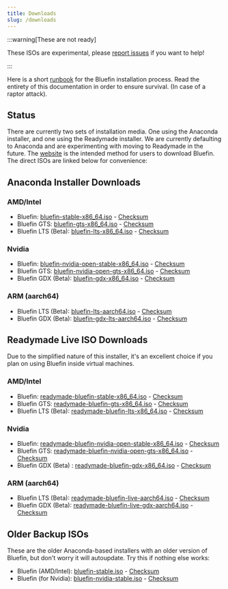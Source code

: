 ```yaml
---
title: Downloads
slug: /downloads
---
```


:::warning[These are not ready]

These ISOs are experimental, please [report issues](https://github.com/ublue-os/titanoboa/issues) if you want to help!

:::

Here is a short [runbook](/installation) for the Bluefin installation process. Read the entirety of this documentation in order to ensure survival. (In case of a raptor attack).

## Status

There are currently two sets of installation media. One using the Anaconda installer, and one using the Readymade installer. We are currently defaulting to Anaconda and are experimenting with moving to Readymade in the future. The [website](https://projectbluefin.io) is the intended method for users to download Bluefin. The direct ISOs are linked below for convenience:

## Anaconda Installer Downloads

### AMD/Intel

- Bluefin: [bluefin-stable-x86_64.iso](https://download.projectbluefin.io/bluefin-stable-x86_64.iso) - [Checksum](https://download.projectbluefin.io/bluefin-stable-x86_64.iso-CHECKSUM)
- Bluefin GTS: [bluefin-gts-x86_64.iso](https://download.projectbluefin.io/bluefin-gts-x86_64.iso) - [Checksum](https://download.projectbluefin.io/bluefin-gts-x86_64.iso-CHECKSUM)
- Bluefin LTS (Beta): [bluefin-lts-x86_64.iso](https://download.projectbluefin.io/bluefin-lts-x86_64.iso) - [Checksum](https://download.projectbluefin.io/bluefin-lts-x86_64.iso-CHECKSUM)

### Nvidia

- Bluefin: [bluefin-nvidia-open-stable-x86_64.iso](https://download.projectbluefin.io/bluefin-nvidia-open-stable-x86_64.iso) - [Checksum](https://download.projectbluefin.io/bluefin-nvidia-open-stable-x86_64.iso-CHECKSUM)
- Bluefin GTS: [bluefin-nvidia-open-gts-x86_64.iso](https://download.projectbluefin.io/bluefin-nvidia-open-gts-x86_64.iso) - [Checksum](https://download.projectbluefin.io/bluefin-nvidia-open-gts-x86_64.iso-CHECKSUM)
- Bluefin GDX (Beta): [bluefin-gdx-x86_64.iso](https://download.projectbluefin.io/bluefin-gdx-lts-x86_64.iso) - [Checksum](https://download.projectbluefin.io/bluefin-gdx-lts-x86_64.iso-CHECKSUM)

### ARM (aarch64)

- Bluefin LTS (Beta): [bluefin-lts-aarch64.iso](https://download.projectbluefin.io/bluefin-lts-aarch64.iso) - [Checksum](https://download.projectbluefin.io/bluefin-lts-aarch64.iso-CHECKSUM)
- Bluefin GDX (Beta): [bluefin-gdx-lts-aarch64.iso](https://download.projectbluefin.io/bluefin-gdx-lts-aarch64.iso) - [Checksum](https://download.projectbluefin.io/bluefin-gdx-lts-aarch64.iso-CHECKSUM)

## Readymade Live ISO Downloads

Due to the simplified nature of this installer, it's an excellent choice if you plan on using Bluefin inside virtual machines.

### AMD/Intel

- Bluefin: [readymade-bluefin-stable-x86_64.iso](https://download.projectbluefin.io/readymade-bluefin-stable-x86_64.iso) - [Checksum](https://download.projectbluefin.io/readymade-bluefin-stable-x86_64.iso-CHECKSUM)
- Bluefin GTS: [readymade-bluefin-gts-x86_64.iso](https://download.projectbluefin.io/readymade-bluefin-gts-x86_64.iso) - [Checksum](https://download.projectbluefin.io/readymade-bluefin-gts-x86_64.iso-CHECKSUM)
- Bluefin LTS (Beta): [readymade-bluefin-lts-x86_64.iso](https://download.projectbluefin.io/readymade-bluefin-lts-x86_64.iso) - [Checksum](https://download.projectbluefin.io/readymade-bluefin-lts-x86_64.iso-CHECKSUM)

### Nvidia

- Bluefin: [readymade-bluefin-nvidia-open-stable-x86_64.iso](https://download.projectbluefin.io/readymade-bluefin-nvidia-open-stable-x86_64.iso) - [Checksum](https://download.projectbluefin.io/readymade-bluefin-nvidia-open-stable-x86_64.iso-CHECKSUM)
- Bluefin GTS: [readymade-bluefin-nvidia-open-gts-x86_64.iso](https://download.projectbluefin.io/readymade-bluefin-nvidia-open-gts-x86_64.iso) - [Checksum](https://download.projectbluefin.io/readymade-bluefin-nvidia-open-gts-x86_64.iso-CHECKSUM)
- Bluefin GDX (Beta) : [readymade-bluefin-gdx-x86_64.iso](https://download.projectbluefin.io/readymade-bluefin-gdx-x86_64.iso) - [Checksum](https://download.projectbluefin.io/readymade-bluefin-gdx-x86_64.iso-CHECKSUM)

### ARM (aarch64)

- Bluefin LTS (Beta): [readymade-bluefin-live-aarch64.iso](https://download.projectbluefin.io/readymade-bluefin-lts-aarch64.iso) - [Checksum](https://download.projectbluefin.io/readymade-bluefin-lts-aarch64.iso-CHECKSUM)
- Bluefin GDX (Beta): [readymade-bluefin-live-gdx-aarch64.iso](https://download.projectbluefin.io/readymade-bluefin-gdx-aarch64.iso) - [Checksum](https://download.projectbluefin.io/readymade-bluefin-gdx-aarch64.iso-CHECKSUM)

## Older Backup ISOs

These are the older Anaconda-based installers with an older version of Bluefin, but don't worry it will autoupdate. Try this if nothing else works:

- Bluefin (AMD/Intel): [bluefin-stable.iso](https://projectbluefin.dev/bluefin-stable.iso) - [Checksum](https://projectbluefin.dev/bluefin-stable.iso-CHECKSUM)
- Bluefin (for Nvidia): [bluefin-nvidia-stable.iso](https://projectbluefin.dev/bluefin-nvidia-stable.iso) - [Checksum](https://projectbluefin.dev/bluefin-nvidia-stable.iso-CHECKSUM)
